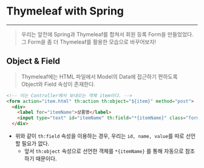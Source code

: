 # Thymeleaf with Spring
---
> 우리는 앞전에 Spring과 Thymeleaf를 합쳐서 회원 등록 Form을 만들었었다.  
> 그 Form을 좀 더 Thymeleaf를 활용한 모습으로 바꾸어보자!  

## Object & Field
> Thymeleaf에는 HTML 파일에서 Model의 Data에 접근하기 편하도록  
> Object와 Field 속성이 존재한다.  

```HTML
<!-- 이는 Controller에서 보내오는 객체 item이다. -->
<form action="item.html" th:action th:object="${item}" method="post">
  <div>
    <label for="itemName">상품명</label>
    <input type="text" id="itemName" th:field="*{itemName}" class="form-control" placeholder="이름을 입력하세요">
  </div>
```
- 위와 같이 ```th:field``` 속성을 이용하는 경우, 우리는 ```id, name, value```를 따로 선언할 필요가 없다.
  - 앞서 ```th:object``` 속성으로 선언한 객체를 ```*{itemName}``` 를 통해 자동으로 참조하기 때문이다.
